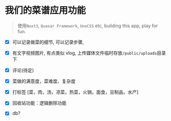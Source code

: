 # 我们的菜谱应用功能

> 使用`Nuxt3`, `Quasar Framework`, `UnoCSS` etc, building this app, play for fun.

- [x] 可以记录做菜的细节, 可以记录步骤,

- [x] 有文字视频图片, 有点类似 vlog, 上传媒体文件临时存放`/public/uploads`目录下

- [x] 评论(待定)

- [x] 菜做的满意度，菜难度、复杂度

- [x] 打标签 [菜，肉，汤，凉菜，热菜，火锅，面食，豆制品，水产]

- [x] 回收站功能：逻辑删除功能

- [x] db?
